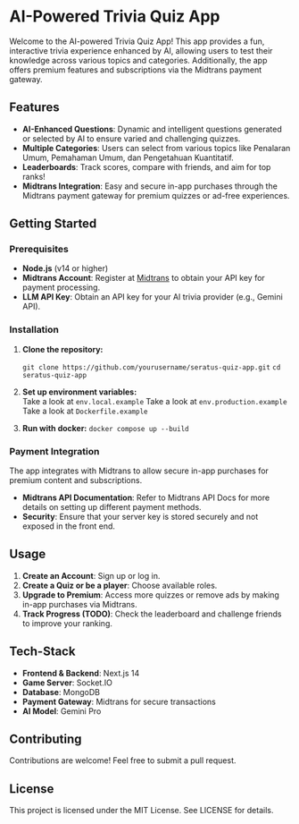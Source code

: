 
# AI-Powered Trivia Quiz App

Welcome to the AI-powered Trivia Quiz App! This app provides a fun, interactive trivia experience enhanced by AI, allowing users to test their knowledge across various topics and categories. Additionally, the app offers premium features and subscriptions via the Midtrans payment gateway.

## Features

-   **AI-Enhanced Questions**: Dynamic and intelligent questions generated or selected by AI to ensure varied and challenging quizzes.
-   **Multiple Categories**: Users can select from various topics like Penalaran Umum, Pemahaman Umum, dan Pengetahuan Kuantitatif.
-   **Leaderboards**: Track scores, compare with friends, and aim for top ranks!
-   **Midtrans Integration**: Easy and secure in-app purchases through the Midtrans payment gateway for premium quizzes or ad-free experiences.

## Getting Started

### Prerequisites

-   **Node.js** (v14 or higher)
-   **Midtrans Account**: Register at [Midtrans](https://midtrans.com/) to obtain your API key for payment processing.
-   **LLM API Key**: Obtain an API key for your AI trivia provider (e.g., Gemini API).

### Installation

1.  **Clone the repository:**
    
    `git clone https://github.com/yourusername/seratus-quiz-app.git`
    `cd seratus-quiz-app `
    
2.  **Set up environment variables:**  
    Take a look at `env.local.example`
    Take a look at `env.production.example`
    Take a look at `Dockerfile.example`

3.  **Run with docker:**
    `docker compose up --build`
    

### Payment Integration

The app integrates with Midtrans to allow secure in-app purchases for premium content and subscriptions.

-   **Midtrans API Documentation**: Refer to Midtrans API Docs for more details on setting up different payment methods.
-   **Security**: Ensure that your server key is stored securely and not exposed in the front end.

## Usage

1.  **Create an Account**: Sign up or log in.
2.  **Create a Quiz or be a player**: Choose available roles.
3.  **Upgrade to Premium**: Access more quizzes or remove ads by making in-app purchases via Midtrans.
4.  **Track Progress (TODO)**: Check the leaderboard and challenge friends to improve your ranking.

## Tech-Stack

-   **Frontend & Backend**: Next.js 14
-  **Game Server**: Socket.IO
-   **Database**: MongoDB
-   **Payment Gateway**: Midtrans for secure transactions
-   **AI Model**: Gemini Pro

## Contributing

Contributions are welcome! Feel free to submit a pull request.

## License

This project is licensed under the MIT License. See LICENSE for details.
